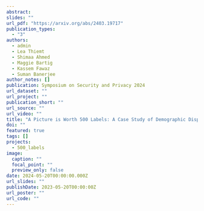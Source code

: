 ```yaml
---
abstract:
slides: ""
url_pdf: "https://arxiv.org/abs/2403.19717"
publication_types:
  - "3"
authors:
  - admin
  - Lea Thiemt
  - Shimaa Ahmed
  - Maggie Bartig
  - Kassem Fawaz
  - Suman Banerjee
author_notes: []
publication: Symposium on Security and Privacy 2024
url_dataset: ""
url_project: ""
publication_short: ""
url_source: ""
url_video: ""
title: "A Picture is Worth 500 Labels: A Case Study of Demographic Disparities in Local Machine Learning Models for Instagram and TikTok"
doi: ""
featured: true
tags: []
projects:
  - 500_labels
image:
  caption: ""
  focal_point: ""
  preview_only: false
date: 2024-05-20T00:00:00.000Z
url_slides: ""
publishDate: 2023-05-20T00:00:00Z
url_poster: ""
url_code: ""
---
```

